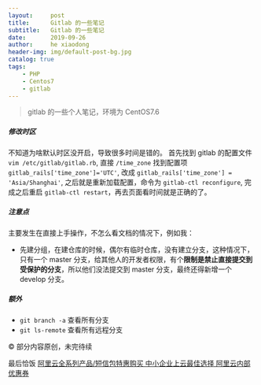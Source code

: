 ```yaml
---
layout:     post
title:      Gitlab 的一些笔记
subtitle:   Gitlab 的一些笔记
date:       2019-09-26
author:     he xiaodong
header-img: img/default-post-bg.jpg
catalog: true
tags:
    - PHP
    - Centos7
    - gitlab
---
```


> gitlab 的一些个人笔记，环境为 CentOS7.6

##### 修改时区
不知道为啥默认时区没开启，导致很多时间是错的。
首先找到 gitlab 的配置文件 `vim /etc/gitlab/gitlab.rb`, 直接 `/time_zone` 找到配置项 `gitlab_rails['time_zone']='UTC'`, 改成 `gitlab_rails['time_zone'] = 'Asia/Shanghai'`, 之后就是重新加载配置，命令为 `gitlab-ctl reconfigure`, 完成之后重启 `gitlab-ctl restart`，再去页面看时间就是正确的了。

##### 注意点
主要发生在直接上手操作，不怎么看文档的情况下，例如我：
- 先建分组，在建仓库的时候，偶尔有临时仓库，没有建立分支，这种情况下，只有一个 master 分支，给其他人的开发者权限，有个**限制是禁止直接提交到受保护的分支**，所以他们没法提交到 master 分支，最终还得新增一个 develop 分支。

##### 额外
- `git branch -a` 查看所有分支
- `git ls-remote` 查看所有远程分支


© 部分内容原创，未完待续


最后恰饭 [阿里云全系列产品/短信包特惠购买 中小企业上云最佳选择 阿里云内部优惠券](https://www.aliyun.com/minisite/goods?userCode=0amqgcs9)